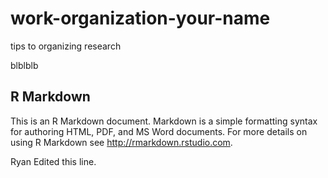 # work-organization-your-name
tips to organizing research

blblblb

## R Markdown

This is an R Markdown document. Markdown is a simple formatting syntax for authoring HTML, PDF, and MS Word documents. For more details on using R Markdown see <http://rmarkdown.rstudio.com>.

Ryan Edited this line. 
